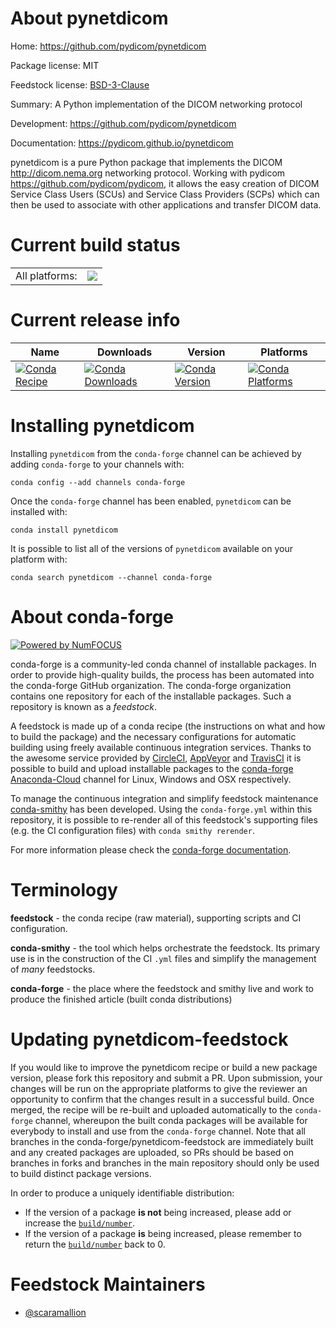 About pynetdicom
================

Home: https://github.com/pydicom/pynetdicom

Package license: MIT

Feedstock license: [BSD-3-Clause](https://github.com/conda-forge/pynetdicom-feedstock/blob/master/LICENSE.txt)

Summary: A Python implementation of the DICOM networking protocol

Development: https://github.com/pydicom/pynetdicom

Documentation: https://pydicom.github.io/pynetdicom

pynetdicom is a pure Python package that implements the
DICOM <http://dicom.nema.org> networking protocol. Working with pydicom
<https://github.com/pydicom/pydicom>, it allows the easy creation of
DICOM Service Class Users (SCUs) and Service Class Providers (SCPs)
which can then be used to associate with other applications and transfer
DICOM data.


Current build status
====================


<table><tr><td>All platforms:</td>
    <td>
      <a href="https://dev.azure.com/conda-forge/feedstock-builds/_build/latest?definitionId=9280&branchName=master">
        <img src="https://dev.azure.com/conda-forge/feedstock-builds/_apis/build/status/pynetdicom-feedstock?branchName=master">
      </a>
    </td>
  </tr>
</table>

Current release info
====================

| Name | Downloads | Version | Platforms |
| --- | --- | --- | --- |
| [![Conda Recipe](https://img.shields.io/badge/recipe-pynetdicom-green.svg)](https://anaconda.org/conda-forge/pynetdicom) | [![Conda Downloads](https://img.shields.io/conda/dn/conda-forge/pynetdicom.svg)](https://anaconda.org/conda-forge/pynetdicom) | [![Conda Version](https://img.shields.io/conda/vn/conda-forge/pynetdicom.svg)](https://anaconda.org/conda-forge/pynetdicom) | [![Conda Platforms](https://img.shields.io/conda/pn/conda-forge/pynetdicom.svg)](https://anaconda.org/conda-forge/pynetdicom) |

Installing pynetdicom
=====================

Installing `pynetdicom` from the `conda-forge` channel can be achieved by adding `conda-forge` to your channels with:

```
conda config --add channels conda-forge
```

Once the `conda-forge` channel has been enabled, `pynetdicom` can be installed with:

```
conda install pynetdicom
```

It is possible to list all of the versions of `pynetdicom` available on your platform with:

```
conda search pynetdicom --channel conda-forge
```


About conda-forge
=================

[![Powered by NumFOCUS](https://img.shields.io/badge/powered%20by-NumFOCUS-orange.svg?style=flat&colorA=E1523D&colorB=007D8A)](http://numfocus.org)

conda-forge is a community-led conda channel of installable packages.
In order to provide high-quality builds, the process has been automated into the
conda-forge GitHub organization. The conda-forge organization contains one repository
for each of the installable packages. Such a repository is known as a *feedstock*.

A feedstock is made up of a conda recipe (the instructions on what and how to build
the package) and the necessary configurations for automatic building using freely
available continuous integration services. Thanks to the awesome service provided by
[CircleCI](https://circleci.com/), [AppVeyor](https://www.appveyor.com/)
and [TravisCI](https://travis-ci.com/) it is possible to build and upload installable
packages to the [conda-forge](https://anaconda.org/conda-forge)
[Anaconda-Cloud](https://anaconda.org/) channel for Linux, Windows and OSX respectively.

To manage the continuous integration and simplify feedstock maintenance
[conda-smithy](https://github.com/conda-forge/conda-smithy) has been developed.
Using the ``conda-forge.yml`` within this repository, it is possible to re-render all of
this feedstock's supporting files (e.g. the CI configuration files) with ``conda smithy rerender``.

For more information please check the [conda-forge documentation](https://conda-forge.org/docs/).

Terminology
===========

**feedstock** - the conda recipe (raw material), supporting scripts and CI configuration.

**conda-smithy** - the tool which helps orchestrate the feedstock.
                   Its primary use is in the construction of the CI ``.yml`` files
                   and simplify the management of *many* feedstocks.

**conda-forge** - the place where the feedstock and smithy live and work to
                  produce the finished article (built conda distributions)


Updating pynetdicom-feedstock
=============================

If you would like to improve the pynetdicom recipe or build a new
package version, please fork this repository and submit a PR. Upon submission,
your changes will be run on the appropriate platforms to give the reviewer an
opportunity to confirm that the changes result in a successful build. Once
merged, the recipe will be re-built and uploaded automatically to the
`conda-forge` channel, whereupon the built conda packages will be available for
everybody to install and use from the `conda-forge` channel.
Note that all branches in the conda-forge/pynetdicom-feedstock are
immediately built and any created packages are uploaded, so PRs should be based
on branches in forks and branches in the main repository should only be used to
build distinct package versions.

In order to produce a uniquely identifiable distribution:
 * If the version of a package **is not** being increased, please add or increase
   the [``build/number``](https://docs.conda.io/projects/conda-build/en/latest/resources/define-metadata.html#build-number-and-string).
 * If the version of a package **is** being increased, please remember to return
   the [``build/number``](https://docs.conda.io/projects/conda-build/en/latest/resources/define-metadata.html#build-number-and-string)
   back to 0.

Feedstock Maintainers
=====================

* [@scaramallion](https://github.com/scaramallion/)

